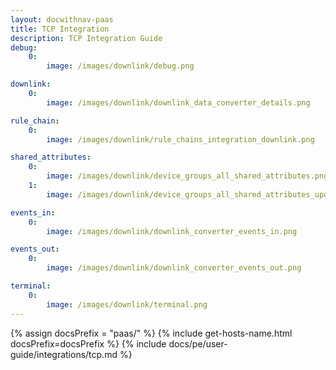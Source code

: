 ```yaml
---
layout: docwithnav-paas
title: TCP Integration
description: TCP Integration Guide
debug:
    0:
        image: /images/downlink/debug.png

downlink:
    0:
        image: /images/downlink/downlink_data_converter_details.png

rule_chain:
    0:
        image: /images/downlink/rule_chains_integration_downlink.png

shared_attributes:
    0:
        image: /images/downlink/device_groups_all_shared_attributes.png
    1:
        image: /images/downlink/device_groups_all_shared_attributes_update.png

events_in:
    0:
        image: /images/downlink/downlink_converter_events_in.png

events_out:
    0:
        image: /images/downlink/downlink_converter_events_out.png

terminal:
    0:
        image: /images/downlink/terminal.png
---
```



{% assign docsPrefix = "paas/" %}
{% include get-hosts-name.html docsPrefix=docsPrefix %}
{% include docs/pe/user-guide/integrations/tcp.md %}
